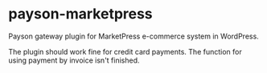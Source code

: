 payson-marketpress
==================

Payson gateway plugin for MarketPress e-commerce system in WordPress.

The plugin should work fine for credit card payments. The function for using payment by invoice isn't finished.
